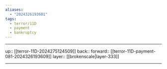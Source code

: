 ```yaml
---
aliases:
  - "2024326193601"
tags:
  - terror/11D
  - payment
  - bankruptcy
---
```




***

up:: [[terror-11D-2024275124509]]
back:: 
forward:: [[terror-11D-payment-081-2024326193609]]
layer:: [[brokenscale|layer-333]]

***
